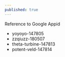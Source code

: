 ```yaml
---
published: true
---
```

Reference to Google Appid
- yoyoyo-147805
- zzqiuzz-180507
- theta-turbine-147813
- potent-veld-147814
